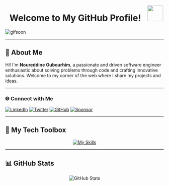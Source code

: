  #  &nbsp; Welcome to My GitHub Profile! &nbsp; <img src="https://user-images.githubusercontent.com/74038190/213844263-a8897a51-32f4-4b3b-b5c2-e1528b89f6f3.png" width="50px" />


![gifsoon](https://media2.giphy.com/media/v1.Y2lkPTc5MGI3NjExZGZ0YjVjaTJtdTQ4ZnUyd2ZmMm82NGRieno5aWlwMmZleDhhaWdtbSZlcD12MV9pbnRlcm5hbF9naWZfYnlfaWQmY3Q9Zw/br99SojJZ5rlfSYset/giphy.gif)<!-- Consider adding a meaningful, polished GIF or image. --><!-- Consider adding a meaningful, polished GIF or image. -->

---
## 🌟 About Me
Hi! I'm **Noureddine Oubourhim**, a passionate and driven software engineer enthusiastic about solving problems through code and crafting innovative solutions. Welcome to my corner of the web where I share my projects and ideas.



---

### 🌐 Connect with Me

[![LinkedIn](https://img.shields.io/badge/LinkedIn-Connect-blue?style=for-the-badge&logo=linkedin)](https://www.linkedin.com/in/noureddine-oubourhim-8ba049221/)
[![Twitter](https://img.shields.io/twitter/follow/sudo_overflow?color=0E7FC0&logo=twitter&style=for-the-badge&label=Follow%20on%20Twitter)](https://x.com/Nordin_pixly)
[![GitHub](https://img.shields.io/github/followers/NORTH89?logo=GitHub&style=for-the-badge&label=Follow%20on%20GitHub)](https://github.com/NORTH89)
[![Sponsor](https://img.shields.io/github/sponsors/NORTH89?color=BF4B8A&logo=githubsponsors&style=for-the-badge&label=Support%20Me)](https://github.com/sponsors/NORTH89)

---

## 🧮 My Tech Toolbox

<p align="center">
  <a href="https://skillicons.dev">
    <img src="https://skillicons.dev/icons?i=js,mysql,flutter,mongodb,nodejs,ts,py,docker" alt="My Skills">
  </a>
</p>


---

## 📊 GitHub Stats

<p align="center">
  <img src="https://github-readme-stats.vercel.app/api?username=NORTH89&hide=contribs,prs&show_icons=true&bg_color=0d1116&title_color=ce09ec&text_color=a4aacb&icon_color=007ec6" alt="GitHub Stats"/>
</p>
